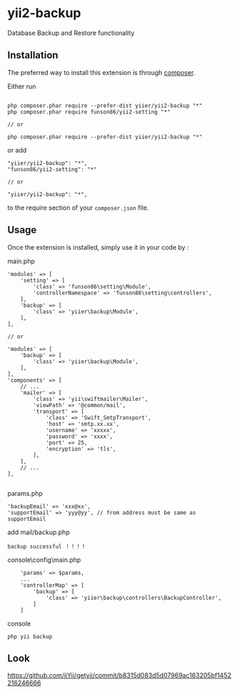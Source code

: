 yii2-backup
===========
Database Backup and Restore functionality

Installation
------------

The preferred way to install this extension is through [composer](http://getcomposer.org/download/).

Either run

```

php composer.phar require --prefer-dist yiier/yii2-backup "*"
php composer.phar require funson86/yii2-setting "*"

// or

php composer.phar require --prefer-dist yiier/yii2-backup "*"
```

or add

```
"yiier/yii2-backup": "*",
"funson86/yii2-setting": "*"

// or

"yiier/yii2-backup": "*",
```

to the require section of your `composer.json` file.


Usage
-----

Once the extension is installed, simply use it in your code by  :

main.php

```
'modules' => [
    'setting' => [
        'class' => 'funson86\setting\Module',
        'controllerNamespace' => 'funson86\setting\controllers',
    ],
    'backup' => [
        'class' => 'yiier\backup\Module',
    ],
],

// or

'modules' => [
    'backup' => [
        'class' => 'yiier\backup\Module',
    ],
],
'components' => [
    // ...
    'mailer' => [
        'class' => 'yii\swiftmailer\Mailer',
        'viewPath' => '@common/mail',
        'transport' => [
            'class' => 'Swift_SmtpTransport',
            'host' => 'smtp.xx.xx',
            'username' => 'xxxxx',
            'password' => 'xxxx',
            'port' => 25,
            'encryption' => 'tls',
        ],
    ],
    // ...
],


```

params.php
```
'backupEmail' => 'xxx@xx',
'supportEmail' => 'yyy@yy', // from address must be same as supportEmail
```


add mail/backup.php
```
backup successful ！！！！
```

console\config\main.php
```
    'params' => $params,
    ...
    'controllerMap' => [
        'backup' => [
            'class' => 'yiier\backup\controllers\BackupController',
        ]
    ]
```

console
```
php yii backup
```

Look
----------
https://github.com/iiYii/getyii/commit/b8315d083d5d07969ac163205bf1452216246666